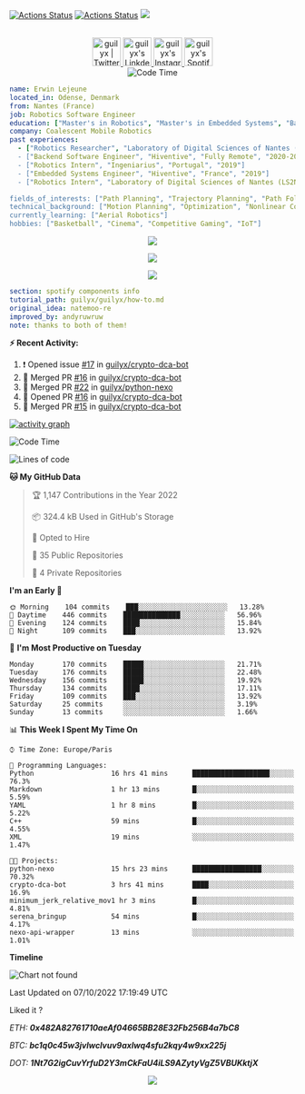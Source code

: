 [![Actions Status](https://github.com/guilyx/guilyx/workflows/wakatime-stats/badge.svg)](https://github.com/guilyx/guilyx/actions)
[![Actions Status](https://github.com/guilyx/guilyx/workflows/update-gh-activity/badge.svg)](https://github.com/guilyx/guilyx/actions)
![](https://visitor-badge.glitch.me/badge?page_id=guilyx.guilyx)

<p align="center">
<br/>
<a href="https://twitter.com/nthofhisname">
  <img alt="guilyx | Twitter" width="50px" src="https://user-images.githubusercontent.com/43545812/144034996-602b144a-16e1-41cc-99e7-c6040b20dcaf.png"/>
</a>
<a href="https://www.linkedin.com/in/erwinlejeune-lkn">
  <img alt="guilyx's LinkdeIN" width="50px" src="https://user-images.githubusercontent.com/43545812/144035037-0f415fc7-9f96-4517-a370-ccc6e78a714b.png" />
</a>
<a href="https://www.instagram.com/nthofhisname">
  <img alt="guilyx's Instagram" width="50px" src="https://user-images.githubusercontent.com/43545812/144035088-0dfb165f-8fe0-4d13-896c-876c29d2b128.png" />
</a>
<a href="https://open.spotify.com/user/11147618695?si=zZFn6uAGRLyoU02lsG50GA">
  <img alt="guilyx's Spotify" width="50px" src="https://user-images.githubusercontent.com/43545812/144035120-1ad5169b-91c7-4078-bef9-6a82c733f373.png" />
</a>
<br>
<img alt="Code Time" src="https://img.shields.io/endpoint?style=flat&url=https://codetime-api.datreks.com/badge/1615?logoColor=white%26project=%26recentMS=0%26showProject=false" />
</p>

```yaml
name: Erwin Lejeune
located_in: Odense, Denmark
from: Nantes (France)
job: Robotics Software Engineer
education: ["Master's in Robotics", "Master's in Embedded Systems", "Bachelor's in Electronics"]
company: Coalescent Mobile Robotics
past experiences: 
  - ["Robotics Researcher", "Laboratory of Digital Sciences of Nantes (LS2N)", "France", "2019-2021]
  - ["Backend Software Engineer", "Hiventive", "Fully Remote", "2020-2021"]
  - ["Robotics Intern", "Ingeniarius", "Portugal", "2019"]
  - ["Embedded Systems Engineer", "Hiventive", "France", "2019"]
  - ["Robotics Intern", "Laboratory of Digital Sciences of Nantes (LS2N)", "France", "2019"]

fields_of_interests: ["Path Planning", "Trajectory Planning", "Path Following", "Behaviour Planning", "Localization", "Sensor Fusion", "Embedded Systems"]
technical_background: ["Motion Planning", "Optimization", "Nonlinear Control", "Real-Time Systems", "Automated Planning"]
currently_learning: ["Aerial Robotics"]
hobbies: ["Basketball", "Cinema", "Competitive Gaming", "IoT"]
```

<p align="center">
  <img alig src="https://github-profile-trophy.vercel.app/?username=guilyx&column=6&rank=SSS,SS,S,AAA,AA,A,B,C" />
</p>

<p align="center">
  <a href="https://spotify-github-profile.vercel.app/api/view?uid=11147618695&redirect=true">
    <img src="https://spotify-github-profile.vercel.app/api/view?uid=11147618695&cover_image=true&theme=default&bar_color=e3e3e3&bar_color_cover=true">
  </a>
</p>

<p align="center">
  <img src="https://guilyx.vercel.app/api/top-played">
</p>
 
```yaml
section: spotify components info
tutorial_path: guilyx/guilyx/how-to.md
original_idea: natemoo-re
improved_by: andyruwruw
note: thanks to both of them!
```


**:zap: Recent Activity:**

<!--START_SECTION:activity-->
1. ❗️ Opened issue [#17](https://github.com/guilyx/crypto-dca-bot/issues/17) in [guilyx/crypto-dca-bot](https://github.com/guilyx/crypto-dca-bot)
2. 🎉 Merged PR [#16](https://github.com/guilyx/crypto-dca-bot/pull/16) in [guilyx/crypto-dca-bot](https://github.com/guilyx/crypto-dca-bot)
3. 🎉 Merged PR [#22](https://github.com/guilyx/python-nexo/pull/22) in [guilyx/python-nexo](https://github.com/guilyx/python-nexo)
4. 💪 Opened PR [#16](https://github.com/guilyx/crypto-dca-bot/pull/16) in [guilyx/crypto-dca-bot](https://github.com/guilyx/crypto-dca-bot)
5. 🎉 Merged PR [#15](https://github.com/guilyx/crypto-dca-bot/pull/15) in [guilyx/crypto-dca-bot](https://github.com/guilyx/crypto-dca-bot)
<!--END_SECTION:activity-->

[![activity graph](https://activity-graph.herokuapp.com/graph?username=guilyx&custom_title=Erwin's%20activity%20graph&theme=github-light&hide_border=true)](https://github.com/ashutosh00710/github-readme-activity-graph)

<!--START_SECTION:waka-->
![Code Time](http://img.shields.io/badge/Code%20Time-801%20hrs%2040%20mins-blue)

![Lines of code](https://img.shields.io/badge/From%20Hello%20World%20I%27ve%20Written-295%20Thousand%20lines%20of%20code-blue)

**🐱 My GitHub Data** 

> 🏆 1,147 Contributions in the Year 2022
 > 
> 📦 324.4 kB Used in GitHub's Storage 
 > 
> 💼 Opted to Hire
 > 
> 📜 35 Public Repositories 
 > 
> 🔑 4 Private Repositories  
 > 
**I'm an Early 🐤** 

```text
🌞 Morning    104 commits    ███░░░░░░░░░░░░░░░░░░░░░░   13.28% 
🌆 Daytime    446 commits    ██████████████░░░░░░░░░░░   56.96% 
🌃 Evening    124 commits    ████░░░░░░░░░░░░░░░░░░░░░   15.84% 
🌙 Night      109 commits    ███░░░░░░░░░░░░░░░░░░░░░░   13.92%

```
📅 **I'm Most Productive on Tuesday** 

```text
Monday       170 commits    █████░░░░░░░░░░░░░░░░░░░░   21.71% 
Tuesday      176 commits    █████░░░░░░░░░░░░░░░░░░░░   22.48% 
Wednesday    156 commits    █████░░░░░░░░░░░░░░░░░░░░   19.92% 
Thursday     134 commits    ████░░░░░░░░░░░░░░░░░░░░░   17.11% 
Friday       109 commits    ███░░░░░░░░░░░░░░░░░░░░░░   13.92% 
Saturday     25 commits     ░░░░░░░░░░░░░░░░░░░░░░░░░   3.19% 
Sunday       13 commits     ░░░░░░░░░░░░░░░░░░░░░░░░░   1.66%

```


📊 **This Week I Spent My Time On** 

```text
⌚︎ Time Zone: Europe/Paris

💬 Programming Languages: 
Python                   16 hrs 41 mins      ███████████████████░░░░░░   76.3% 
Markdown                 1 hr 13 mins        █░░░░░░░░░░░░░░░░░░░░░░░░   5.59% 
YAML                     1 hr 8 mins         █░░░░░░░░░░░░░░░░░░░░░░░░   5.22% 
C++                      59 mins             █░░░░░░░░░░░░░░░░░░░░░░░░   4.55% 
XML                      19 mins             ░░░░░░░░░░░░░░░░░░░░░░░░░   1.47%

🐱‍💻 Projects: 
python-nexo              15 hrs 23 mins      █████████████████░░░░░░░░   70.32% 
crypto-dca-bot           3 hrs 41 mins       ████░░░░░░░░░░░░░░░░░░░░░   16.9% 
minimum_jerk_relative_mov1 hr 3 mins         █░░░░░░░░░░░░░░░░░░░░░░░░   4.81% 
serena_bringup           54 mins             █░░░░░░░░░░░░░░░░░░░░░░░░   4.17% 
nexo-api-wrapper         13 mins             ░░░░░░░░░░░░░░░░░░░░░░░░░   1.01%

```

**Timeline**

![Chart not found](https://raw.githubusercontent.com/guilyx/guilyx/master/charts/bar_graph.png) 


 Last Updated on 07/10/2022 17:19:49 UTC
<!--END_SECTION:waka-->

Liked it ?

*ETH: **0x482A82761710aeAf04665BB28E32Fb256B4a7bC8***

*BTC: **bc1q0c45w3jvlwclvuv9axlwq4sfu2kqy4w9xx225j***

*DOT: **1Nt7G2igCuvYrfuD2Y3mCkFaU4iLS9AZytyVgZ5VBUKktjX***

<p align="center">
  <img src="https://capsule-render.vercel.app/api?type=waving&color=gradient&height=60&section=footer"/>
</p>
